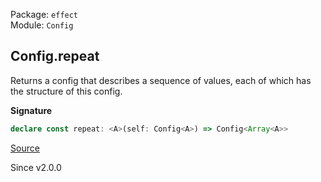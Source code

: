 Package: `effect`<br />
Module: `Config`<br />

## Config.repeat

Returns a config that describes a sequence of values, each of which has the
structure of this config.

**Signature**

```ts
declare const repeat: <A>(self: Config<A>) => Config<Array<A>>
```

[Source](https://github.com/Effect-TS/effect/tree/main/packages/effect/src/Config.ts#L341)

Since v2.0.0
